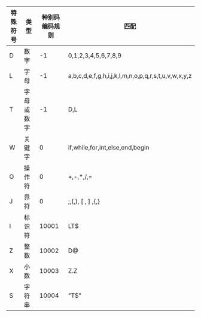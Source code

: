 特殊符号|类型|种别码编码规则|匹配
--|--|--|--
D|数字|-1|0,1,2,3,4,5,6,7,8,9
L|字母|-1|a,b,c,d,e,f,g,h,i,j,k,l,m,n,o,p,q,r,s,t,u,v,w,x,y,z
T|字母或数字|-1|D,L
W|关键字|0|if,while,for,int,else,end,begin
O|操作符|0|+,-,*,/,=
J|界符|0|;,(,), [ , ] ,{,}
I|标识符|10001|LT$
Z|整数|10002|D@
X|小数|10003|Z.Z
S|字符串|10004|"T$"
